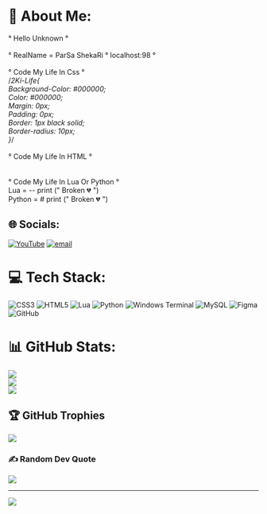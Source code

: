 # 💫 About Me:
° Hello Unknown °<br><br>° RealName = ParSa ShekaRi ° localhost:98 °<br><br>° Code My Life In Css °<br>/*2Ki-Life{<br>Background-Color: #000000;<br>Color: #000000;<br>Margin: 0px;<br>Padding: 0px;<br>Border: 1px black solid;<br>Border-radius: 10px;<br>}*/<br><br>° Code My Life In HTML °<br><!-- <p> Broken </p> --><br><br>° Code My Life In Lua Or Python °<br>Lua = -- print (" Broken 💔 ")<br>Python = # print (" Broken 💔 ")


## 🌐 Socials:
[![YouTube](https://img.shields.io/badge/YouTube-%23FF0000.svg?logo=YouTube&logoColor=white)](https://youtube.com/@ParSa2Ki) [![email](https://img.shields.io/badge/Email-D14836?logo=gmail&logoColor=white)](mailto:khode2ki@gmail.com) 

# 💻 Tech Stack:
![CSS3](https://img.shields.io/badge/css3-%231572B6.svg?style=plastic&logo=css3&logoColor=white) ![HTML5](https://img.shields.io/badge/html5-%23E34F26.svg?style=plastic&logo=html5&logoColor=white) ![Lua](https://img.shields.io/badge/lua-%232C2D72.svg?style=plastic&logo=lua&logoColor=white) ![Python](https://img.shields.io/badge/python-3670A0?style=plastic&logo=python&logoColor=ffdd54) ![Windows Terminal](https://img.shields.io/badge/Windows%20Terminal-%234D4D4D.svg?style=plastic&logo=windows-terminal&logoColor=white) ![MySQL](https://img.shields.io/badge/mysql-4479A1.svg?style=plastic&logo=mysql&logoColor=white) ![Figma](https://img.shields.io/badge/figma-%23F24E1E.svg?style=plastic&logo=figma&logoColor=white) ![GitHub](https://img.shields.io/badge/github-%23121011.svg?style=plastic&logo=github&logoColor=white)
# 📊 GitHub Stats:
![](https://github-readme-stats.vercel.app/api?username=ParSa2Ki&theme=dark&hide_border=true&include_all_commits=true&count_private=false)<br/>
![](https://github-readme-streak-stats.herokuapp.com/?user=ParSa2Ki&theme=dark&hide_border=true)<br/>
![](https://github-readme-stats.vercel.app/api/top-langs/?username=ParSa2Ki&theme=dark&hide_border=true&include_all_commits=true&count_private=false&layout=compact)

## 🏆 GitHub Trophies
![](https://github-profile-trophy.vercel.app/?username=ParSa2Ki&theme=tokyonight&no-frame=false&no-bg=true&margin-w=4)

### ✍️ Random Dev Quote
![](https://quotes-github-readme.vercel.app/api?type=horizontal&theme=radical)

---
[![](https://visitcount.itsvg.in/api?id=ParSa2Ki&icon=0&color=0)](https://visitcount.itsvg.in)

<!-- Proudly created with GPRM ( https://gprm.itsvg.in ) -->